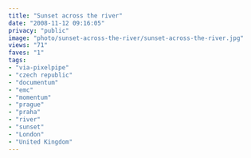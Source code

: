 ```yaml
---
title: "Sunset across the river"
date: "2008-11-12 09:16:05"
privacy: "public"
image: "photo/sunset-across-the-river/sunset-across-the-river.jpg"
views: "71"
faves: "1"
tags:
- "via-pixelpipe"
- "czech republic"
- "documentum"
- "emc"
- "momentum"
- "prague"
- "praha"
- "river"
- "sunset"
- "London"
- "United Kingdom"
---
```

<a href="/photos/2008/11/12/sunset-across-the-river"></a>
